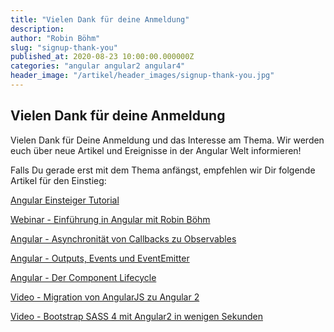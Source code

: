 ```yaml
---
title: "Vielen Dank für deine Anmeldung"
description:
author: "Robin Böhm"
slug: "signup-thank-you"
published_at: 2020-08-23 10:00:00.000000Z
categories: "angular angular2 angular4"
header_image: "/artikel/header_images/signup-thank-you.jpg"
---
```


## Vielen Dank für deine Anmeldung
Vielen Dank für Deine Anmeldung und das Interesse am Thema. Wir werden euch über neue Artikel und Ereignisse in der Angular Welt informieren!

Falls Du gerade erst mit dem Thema anfängst, empfehlen wir Dir folgende Artikel für den Einstieg:

[Angular Einsteiger Tutorial](/artikel/angular2-tutorial-deutsch/)

[Webinar - Einführung in Angular mit Robin Böhm](/artikel/angular2-typescript-webinar/)

[Angular - Asynchronität von Callbacks zu Observables](/artikel/angular2-observables/)

[Angular - Outputs, Events und EventEmitter](/artikel/angular2-output-events/)

[Angular - Der Component Lifecycle](/artikel/angular-2-component-lifecycle/)

[Video - Migration von AngularJS zu Angular 2](/artikel/migration-angularjs-angular2/)

[Video - Bootstrap SASS 4 mit Angular2 in wenigen Sekunden](/artikel/angular2-bootstrap-sass-angular-cli/)
